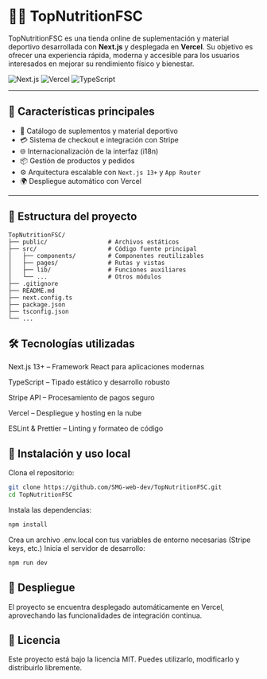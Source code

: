 # 🏋️‍♂️ TopNutritionFSC

TopNutritionFSC es una tienda online de suplementación y material deportivo desarrollada con **Next.js** y desplegada en **Vercel**.
Su objetivo es ofrecer una experiencia rápida, moderna y accesible para los usuarios interesados en mejorar su rendimiento físico y bienestar.

![Next.js](https://img.shields.io/badge/Next.js-13+-black?logo=nextdotjs)
![Vercel](https://img.shields.io/badge/Deployed%20on-Vercel-black?logo=vercel)
![TypeScript](https://img.shields.io/badge/Built%20with-TypeScript-blue?logo=typescript)

---

## 🚀 Características principales

- 🛒 Catálogo de suplementos y material deportivo
- 💳 Sistema de checkout e integración con Stripe
- 🌐 Internacionalización de la interfaz (i18n)
- 📦 Gestión de productos y pedidos
- ⚙️ Arquitectura escalable con `Next.js 13+` y `App Router`
- 🌍 Despliegue automático con Vercel

---

## 📁 Estructura del proyecto


```
TopNutritionFSC/
├── public/                 # Archivos estáticos
├── src/                    # Código fuente principal
│   ├── components/         # Componentes reutilizables
│   ├── pages/              # Rutas y vistas
│   ├── lib/                # Funciones auxiliares
│   └── ...                 # Otros módulos
├── .gitignore
├── README.md
├── next.config.ts
├── package.json
├── tsconfig.json
└── ...
```
## 🛠️ Tecnologías utilizadas
Next.js 13+ – Framework React para aplicaciones modernas

TypeScript – Tipado estático y desarrollo robusto

Stripe API – Procesamiento de pagos seguro

Vercel – Despliegue y hosting en la nube

ESLint & Prettier – Linting y formateo de código



## 🔧 Instalación y uso local

Clona el repositorio:

```bash
git clone https://github.com/SMG-web-dev/TopNutritionFSC.git
cd TopNutritionFSC
```
Instala las dependencias:

```bash
npm install
```
Crea un archivo .env.local con tus variables de entorno necesarias (Stripe keys, etc.)
Inicia el servidor de desarrollo:

```bash
npm run dev
```

## 🚀 Despliegue
El proyecto se encuentra desplegado automáticamente en Vercel, aprovechando las funcionalidades de integración continua.


## 📄 Licencia
Este proyecto está bajo la licencia MIT. Puedes utilizarlo, modificarlo y distribuirlo libremente.
